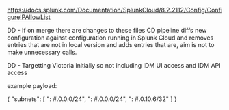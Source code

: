 https://docs.splunk.com/Documentation/SplunkCloud/8.2.2112/Config/ConfigureIPAllowList

DD - If on merge there are changes to these files CD pipeline diffs new configuration against configuration running in Splunk Cloud and removes entries that are not in local version and adds entries that are, aim is not to make unnecessary calls.

DD - Targetting Victoria initially so not including IDM UI access and IDM API access

example payload:

{
  "subnets": [
     ": #.0.0.0/24",
     ": #.0.0.0/24",
     ": #.0.10.6/32"
  ]
}